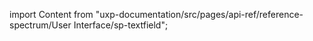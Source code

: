 
import Content from "uxp-documentation/src/pages/api-ref/reference-spectrum/User Interface/sp-textfield";

<Content query="product=photoshop"/>
